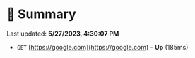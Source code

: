 # 📖 Summary
Last updated: **5/27/2023, 4:30:07 PM**

- `GET` [https://google.com](https://google.com) - **Up** (185ms)
